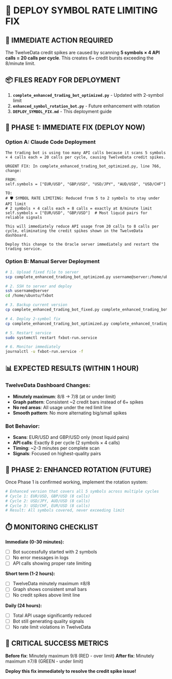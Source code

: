 # 🚀 DEPLOY SYMBOL RATE LIMITING FIX

## 🎯 IMMEDIATE ACTION REQUIRED

The TwelveData credit spikes are caused by scanning **5 symbols × 4 API calls = 20 calls per cycle**. This creates 6+ credit bursts exceeding the 8/minute limit.

## 📦 FILES READY FOR DEPLOYMENT

1. **`complete_enhanced_trading_bot_optimized.py`** - Updated with 2-symbol limit
2. **`enhanced_symbol_rotation_bot.py`** - Future enhancement with rotation
3. **`DEPLOY_SYMBOL_FIX.md`** - This deployment guide

## 🚨 PHASE 1: IMMEDIATE FIX (DEPLOY NOW)

### **Option A: Claude Code Deployment**
```
The trading bot is using too many API calls because it scans 5 symbols × 4 calls each = 20 calls per cycle, causing TwelveData credit spikes.

URGENT FIX: In complete_enhanced_trading_bot_optimized.py, line 766, change:

FROM:
self.symbols = ["EUR/USD", "GBP/USD", "USD/JPY", "AUD/USD", "USD/CHF"]

TO:
# 🛡️ SYMBOL RATE LIMITING: Reduced from 5 to 2 symbols to stay under API limit
# 2 symbols × 4 calls each = 8 calls = exactly at 8/minute limit  
self.symbols = ["EUR/USD", "GBP/USD"]  # Most liquid pairs for reliable signals

This will immediately reduce API usage from 20 calls to 8 calls per cycle, eliminating the credit spikes shown in the TwelveData dashboard.

Deploy this change to the Oracle server immediately and restart the trading service.
```

### **Option B: Manual Server Deployment**
```bash
# 1. Upload fixed file to server
scp complete_enhanced_trading_bot_optimized.py username@server:/home/ubuntu/fxbot/

# 2. SSH to server and deploy
ssh username@server
cd /home/ubuntu/fxbot

# 3. Backup current version
cp complete_enhanced_trading_bot_fixed.py complete_enhanced_trading_bot_backup_$(date +%Y%m%d_%H%M%S).py

# 4. Deploy 2-symbol fix
cp complete_enhanced_trading_bot_optimized.py complete_enhanced_trading_bot_fixed.py

# 5. Restart service
sudo systemctl restart fxbot-run.service

# 6. Monitor immediately
journalctl -u fxbot-run.service -f
```

## 📊 EXPECTED RESULTS (WITHIN 1 HOUR)

### **TwelveData Dashboard Changes:**
- **Minutely maximum**: 8/8 → 7/8 (at or under limit)
- **Graph pattern**: Consistent ~2 credit bars instead of 6+ spikes
- **No red areas**: All usage under the red limit line
- **Smooth pattern**: No more alternating big/small spikes

### **Bot Behavior:**
- **Scans**: EUR/USD and GBP/USD only (most liquid pairs)
- **API calls**: Exactly 8 per cycle (2 symbols × 4 calls)
- **Timing**: ~2-3 minutes per complete scan
- **Signals**: Focused on highest-quality pairs

## 🔄 PHASE 2: ENHANCED ROTATION (FUTURE)

Once Phase 1 is confirmed working, implement the rotation system:

```python
# Enhanced version that covers all 5 symbols across multiple cycles
# Cycle 1: EUR/USD, GBP/USD (8 calls)
# Cycle 2: USD/JPY, AUD/USD (8 calls)  
# Cycle 3: USD/CHF, EUR/USD (8 calls)
# Result: All symbols covered, never exceeding limit
```

## ⏱️ MONITORING CHECKLIST

**Immediate (0-30 minutes):**
- [ ] Bot successfully started with 2 symbols
- [ ] No error messages in logs
- [ ] API calls showing proper rate limiting

**Short term (1-2 hours):**
- [ ] TwelveData minutely maximum ≤8/8
- [ ] Graph shows consistent small bars
- [ ] No credit spikes above limit line

**Daily (24 hours):**
- [ ] Total API usage significantly reduced
- [ ] Bot still generating quality signals
- [ ] No rate limit violations in TwelveData

## 🚨 CRITICAL SUCCESS METRICS

**Before fix**: Minutely maximum 9/8 (RED - over limit)
**After fix**: Minutely maximum ≤7/8 (GREEN - under limit)

**Deploy this fix immediately to resolve the credit spike issue!**
